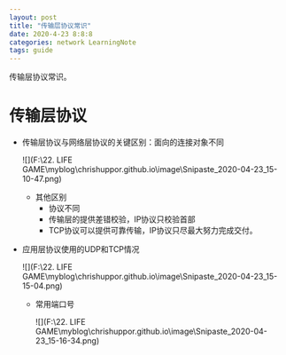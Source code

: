 ```yaml
---
layout: post
title: "传输层协议常识"
date: 2020-4-23 8:8:8
categories: network LearningNote
tags: guide
---
```


传输层协议常识。

# 传输层协议

* 传输层协议与网络层协议的关键区别：面向的连接对象不同

  ![](F:\\22. LIFE GAME\\myblog\\chrishuppor.github.io\\image\\Snipaste_2020-04-23_15-10-47.png)

  * 其他区别
    * 协议不同
    * 传输层的提供差错校验，IP协议只校验首部
    * TCP协议可以提供可靠传输，IP协议只尽最大努力完成交付。

* 应用层协议使用的UDP和TCP情况

  ![](F:\\22. LIFE GAME\\myblog\\chrishuppor.github.io\\image\\Snipaste_2020-04-23_15-15-04.png)

  * 常用端口号

    ![](F:\\22. LIFE GAME\\myblog\\chrishuppor.github.io\\image\\Snipaste_2020-04-23_15-16-34.png)